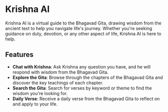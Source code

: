 # Krishna AI

Krishna AI is a virtual guide to the Bhagavad Gita, drawing wisdom from the ancient text to help you navigate life's journey. Whether you're seeking guidance on duty, devotion, or any other aspect of life, Krishna AI is here to help.

## Features

- **Chat with Krishna**: Ask Krishna any question you have, and he will respond with wisdom from the Bhagavad Gita.
- **Explore the Gita**: Browse through the chapters of the Bhagavad Gita and discover the key teachings of each chapter.
- **Search the Gita**: Search for verses by keyword or theme to find the wisdom you're looking for.
- **Daily Verse**: Receive a daily verse from the Bhagavad Gita to reflect on and apply to your life.

